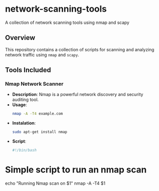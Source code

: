 # network-scanning-tools
A collection of network scanning tools using nmap and scapy

## Overview
This repository contains a collection of scripts for scanning and analyzing network traffic using `nmap` and `scapy`.

## Tools Included

### Nmap Network Scanner
- **Description**: Nmap is a powerful network discovery and security auditing tool.
- **Usage**:
  ```sh
  nmap -A -T4 example.com
- **Instalation**:
  ```sh
  sudo apt-get install nmap
- **Script**:
  ```sh
  #!/bin/bash
# Simple script to run an nmap scan

echo "Running Nmap scan on $1"
nmap -A -T4 $1







   
